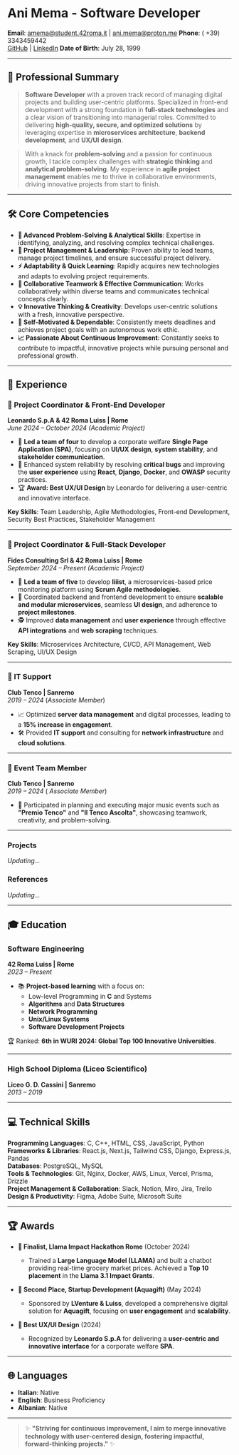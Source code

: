 # **Ani Mema - Software Developer**

**Email**: [amema@student.42roma.it](mailto:amema@student.42roma.it) | [ani.mema@proton.me](mailto:ani.mema@proton.me)
**Phone**: ( +39) 3343459442  
[GitHub](https://github.com/amema42) | [LinkedIn](https://www.linkedin.com/in/animema/)
**Date of Birth**: July 28, 1999  

---

## 🚀 **Professional Summary**

>**Software Developer** with a proven track record of managing digital projects and building user-centric platforms. Specialized in front-end development with a strong foundation in **full-stack technologies** and a clear vision of transitioning into managerial roles. Committed to delivering **high-quality, secure, and optimized solutions** by leveraging expertise in **microservices architecture**, **backend development**, and **UX/UI design**.

> With a knack for **problem-solving** and a passion for continuous growth, I tackle complex challenges with **strategic thinking** and **analytical problem-solving**. My experience in **agile project management** enables me to thrive in collaborative environments, driving innovative projects from start to finish.

---

## 🛠️ **Core Competencies**

- **🧠 Advanced Problem-Solving & Analytical Skills**: Expertise in identifying, analyzing, and resolving complex technical challenges.
- **📅 Project Management & Leadership**: Proven ability to lead teams, manage project timelines, and ensure successful project delivery.
- **⚡ Adaptability & Quick Learning**: Rapidly acquires new technologies and adapts to evolving project requirements.
- **🤝 Collaborative Teamwork & Effective Communication**: Works collaboratively within diverse teams and communicates technical concepts clearly.
- **💡 Innovative Thinking & Creativity**: Develops user-centric solutions with a fresh, innovative perspective.
- **💪 Self-Motivated & Dependable**: Consistently meets deadlines and achieves project goals with an autonomous work ethic.
- **📈 Passionate About Continuous Improvement**: Constantly seeks to contribute to impactful, innovative projects while pursuing personal and professional growth.

---

## 💼 **Experience**

### **🔹 Project Coordinator & Front-End Developer**
**Leonardo S.p.A & 42 Roma Luiss | Rome**  
*June 2024 – October 2024 (Academic Project)*

- 🎯 **Led a team of four** to develop a corporate welfare **Single Page Application (SPA)**, focusing on **UI/UX design**, **system stability**, and **stakeholder communication**.
- 🔧 Enhanced system reliability by resolving **critical bugs** and improving the **user experience** using **React**, **Django**, **Docker**, and **OWASP** security practices.
- 🏆 **Award: Best UX/UI Design** by Leonardo for delivering a user-centric and innovative interface.

**Key Skills**: Team Leadership, Agile Methodologies, Front-end Development, Security Best Practices, Stakeholder Management

---

### **🔹 Project Coordinator & Full-Stack Developer**
**Fides Consulting Srl & 42 Roma Luiss | Rome**  
*September 2024 – Present (Academic Project)*

- 👥 **Led a team of five** to develop **liiist**, a microservices-based price monitoring platform using **Scrum Agile methodologies**.
- 🔀 Coordinated backend and frontend development to ensure **scalable and modular microservices**, seamless **UI design**, and adherence to **project milestones**.
- 🕵️ Improved **data management** and **user experience** through effective **API integrations** and **web scraping** techniques.

**Key Skills**: Microservices Architecture, CI/CD, API Management, Web Scraping, UI/UX Design

---

### **🔹 IT Support**
**Club Tenco | Sanremo**  
*2019 – 2024* (*Associate Member*)

- 📈 Optimized **server data management** and digital processes, leading to a **15% increase in engagement**.
- 🛠️ Provided **IT support** and consulting for **network infrastructure** and **cloud solutions**.

---

### **🔹 Event Team Member**
**Club Tenco | Sanremo**  
*2019 – 2024* ( *Associate Member*)

- 🎉 Participated in planning and executing major music events such as **"Premio Tenco"** and **"Il Tenco Ascolta"**, showcasing teamwork, creativity, and problem-solving.

---
### **Projects**
*Updating...*

### **References**
*Updating...*

---
## 🎓 **Education**

### **Software Engineering**
**42 Roma Luiss | Rome**  
*2023 – Present*

- 📚 **Project-based learning** with a focus on:
  - Low-level Programming in **C** and Systems
  - **Algorithms** and **Data Structures**
  - **Network Programming**
  - **Unix/Linux Systems**
  - **Software Development Projects**

🏆 Ranked: **6th in WURI 2024: Global Top 100 Innovative Universities**.

---

### **High School Diploma (Liceo Scientifico)**
**Liceo G. D. Cassini | Sanremo**  
*2013 – 2019*

---

## 💻 **Technical Skills**

**Programming Languages**: C, C++, HTML, CSS, JavaScript, Python  
**Frameworks & Libraries**: React.js, Next.js, Tailwind CSS, Django, Express.js, Pandas  
**Databases**: PostgreSQL, MySQL  
**Tools & Technologies**: Git, Nginx, Docker, AWS, Linux, Vercel, Prisma, Drizzle  
**Project Management & Collaboration**: Slack, Notion, Miro, Jira, Trello  
**Design & Productivity**: Figma, Adobe Suite, Microsoft Suite  

---

## 🏆 **Awards**

- **🎉 Finalist, Llama Impact Hackathon Rome** (October 2024)  
  - Trained a **Large Language Model (LLAMA)** and built a chatbot providing real-time grocery market prices. Achieved a **Top 10 placement** in the **Llama 3.1 Impact Grants**.

- **🥈 Second Place, Startup Development (Aquagift)** (May 2024)  
  - Sponsored by **LVenture & Luiss**, developed a comprehensive digital solution for **Aquagift**, focusing on **user engagement** and **scalability**.

- **🏅 Best UX/UI Design** (2024)  
  - Recognized by **Leonardo S.p.A** for delivering a **user-centric and innovative interface** for a corporate welfare **SPA**.

---

## 🌐 **Languages**

- **Italian**: Native  
- **English**: Business Proficiency  
- **Albanian**: Native  

---

> ✨ **"Striving for continuous improvement, I aim to merge innovative technology with user-centered design, fostering impactful, forward-thinking projects."** ✨

